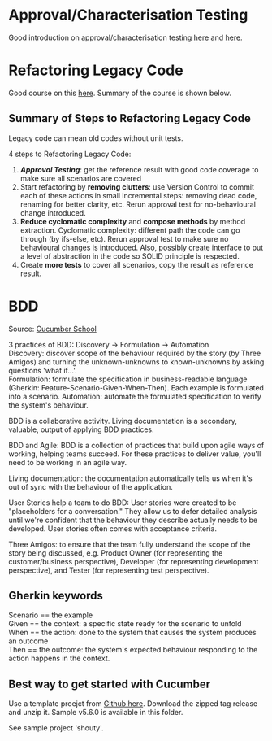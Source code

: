 # Approval/Characterisation Testing
Good introduction on approval/characterisation testing [here](https://www.youtube.com/watch?v=jAMVtMesHqk) and [here](https://www.youtube.com/watch?v=5H2s1knHUlA).

# Refactoring Legacy Code
Good course on this [here](https://courses.cd.training/courses/take/refactoring-tutorial/texts/22765099-about-this-course).
Summary of the course is shown below.
## Summary of Steps to Refactoring Legacy Code
Legacy code can mean old codes without unit tests.

4 steps to Refactoring Legacy Code:
1. ***Approval Testing***: get the reference result with good code coverage to make sure all scenarios are covered
2. Start refactoring by **removing clutters**: use Version Control to commit each of these actions in small incremental steps: removing dead code, renaming for better clarity, etc. Rerun approval test for no-behavioural change introduced.
3. **Reduce cyclomatic complexity** and **compose methods** by method extraction. Cyclomatic complexity: different path the code can go through (by ifs-else, etc). Rerun approval test to make sure no behavioural changes is introduced. Also, possibly create interface to put a level of abstraction in the code so SOLID principle is respected.
4. Create **more tests** to cover all scenarios, copy the result as reference result.

# BDD
Source: [Cucumber School](https://school.cucumber.io/courses/take/bdd-with-cucumber-java/lessons/9489215-introduction-to-bdd)  

3 practices of BDD: Discovery -> Formulation -> Automation  
Discovery: discover scope of the behaviour required by the story (by Three Amigos) and turning the unknown-unknowns to known-unknowns by asking questions 'what if...'.  
Formulation: formulate the specification in business-readable language (Gherkin: Feature-Scenario-Given-When-Then). Each example is formulated into a scenario.
Automation: automate the formulated specification to verify the system's behaviour.  

BDD is a collaborative activity. Living documentation is a secondary, valuable, output of applying BDD practices.  

BDD and Agile: BDD is a collection of practices that build upon agile ways of working, helping teams succeed. For these practices to deliver value, you'll need to be working in an agile way.  

Living documentation: the documentation automatically tells us when it's out of sync with the behaviour of the application.  

User Stories help a team to do BDD: User stories were created to be "placeholders for a conversation." They allow us to defer detailed analysis until we're confident that the behaviour they describe actually needs to be developed. User stories often comes with acceptance criteria.  

Three Amigos: to ensure that the team fully understand the scope of the story being discussed, e.g. Product Owner (for representing the customer/business perspective), Developer (for representing development perspective), and Tester (for representing test perspective).  

## Gherkin keywords
Scenario == the example  
Given == the context: a specific state ready for the scenario to unfold  
When == the action: done to the system that causes the system produces an outcome  
Then == the outcome: the system's expected behaviour responding to the action happens in the context.  

## Best way to get started with Cucumber
Use a template proejct from [Github here](https://github.com/cucumber/cucumber-java-skeleton/tags). Download the zipped tag release and unzip it. Sample v5.6.0 is available in this folder.  

See sample project 'shouty'.







